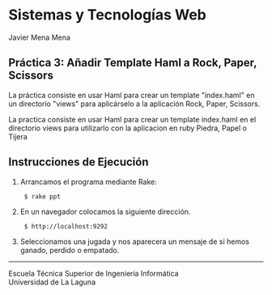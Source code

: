 Sistemas y Tecnologías Web
==========================
Javier Mena Mena

Práctica 3: Añadir Template Haml a Rock, Paper, Scissors
-----------------------------------------------------------------------------
La práctica consiste en usar Haml para crear un template "index.haml" en un directorio "views" para aplicárselo a la aplicación Rock, Paper, Scissors.

La practica consiste en usar Haml para crear un template index.haml en el directorio views 
para utilizarlo con la aplicacion en ruby Piedra, Papel o Tijera

Instrucciones de Ejecución
-------------
1. Arrancamos el programa mediante Rake:

        $ rake ppt

2. En un navegador colocamos la siguiente dirección.

        $ http://localhost:9292

3. Seleccionamos una jugada y nos aparecera un mensaje de si hemos ganado, perdido o empatado.


---
 
Escuela Técnica Superior de Ingeniería Informática  
Universidad de La Laguna